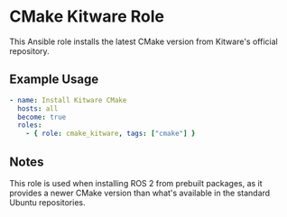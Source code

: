 # CMake Kitware Role

This Ansible role installs the latest CMake version from Kitware's official repository.

## Example Usage

```yaml
- name: Install Kitware CMake
  hosts: all
  become: true
  roles:
    - { role: cmake_kitware, tags: ["cmake"] }
```

## Notes

This role is used when installing ROS 2 from prebuilt packages, as it provides a newer CMake version than what's available in the standard Ubuntu repositories.

